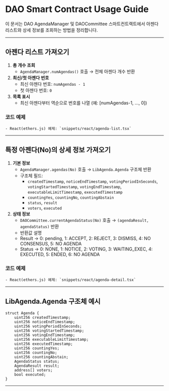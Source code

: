 # DAO Smart Contract Usage Guide

이 문서는 DAO AgendaManager 및 DAOCommittee 스마트컨트랙트에서 아젠다 리스트와 상세 정보를 조회하는 방법을 정리합니다.

---

## 아젠다 리스트 가져오기

1. **총 개수 조회**
   - `AgendaManager.numAgendas()` 호출 → 전체 아젠다 개수 반환
2. **최신/첫 아젠다 번호**
   - 최신 아젠다 번호: `numAgendas - 1`
   - 첫 아젠다 번호: `0`
3. **목록 표시**
   - 최신 아젠다부터 역순으로 번호를 나열 (예: [numAgendas-1, ..., 0])

### 코드 예제
    - React(ethers.js) 예제: `snippets/react/agenda-list.tsx`

---

## 특정 아젠다(No)의 상세 정보 가져오기

1. **기본 정보**
   - `AgendaManager.agendas(No)` 호출 → `LibAgenda.Agenda` 구조체 반환
   - 구조체 필드:
     - `createdTimestamp`, `noticeEndTimestamp`, `votingPeriodInSeconds`, `votingStartedTimestamp`, `votingEndTimestamp`, `executableLimitTimestamp`, `executedTimestamp`
     - `countingYes`, `countingNo`, `countingAbstain`
     - `status`, `result`
     - `voters`, `executed`
2. **상태 정보**
   - `DAOCommittee.currentAgendaStatus(No)` 호출 → `(agendaResult, agendaStatus)` 반환
    - 반환값 설명
     - Result -> 0: pending, 1: ACCEPT, 2: REJECT, 3: DISMISS, 4: NO CONSENSUS, 5: NO AGENDA
     - Status -> 0: NONE, 1: NOTICE, 2: VOTING, 3: WAITING_EXEC, 4: EXECUTED, 5: ENDED, 6: NO AGENDA


### 코드 예제
    - React(ethers.js) 예제: `snippets/react/agenda-detail.tsx`


---

## LibAgenda.Agenda 구조체 예시

```solidity
struct Agenda {
    uint256 createdTimestamp;
    uint256 noticeEndTimestamp;
    uint256 votingPeriodInSeconds;
    uint256 votingStartedTimestamp;
    uint256 votingEndTimestamp;
    uint256 executableLimitTimestamp;
    uint256 executedTimestamp;
    uint256 countingYes;
    uint256 countingNo;
    uint256 countingAbstain;
    AgendaStatus status;
    AgendaResult result;
    address[] voters;
    bool executed;
}
```

---
